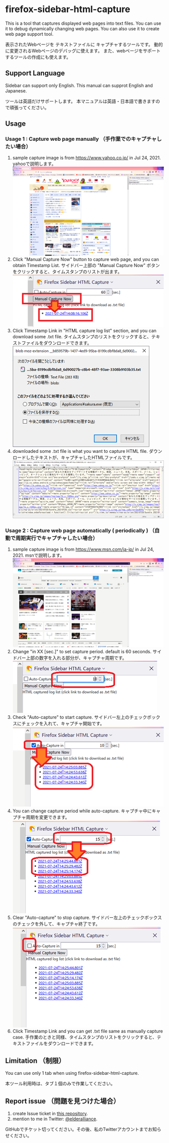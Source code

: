# firefox-sidebar-html-capture

This is a tool that captures displayed web pages into text files.
You can use it to debug dynamically changing web pages.
You can also use it to create web page support tool.

表示されたWebページを テキストファイルに キャプチャするツールです。
動的に変更されるWebページのデバッグに使えます。
また、webページをサポートするツールの作成にも使えます。

## Support Language

Sidebar can support only English.
This manual can supprot English and Japanese.

ツールは英語だけサポートします。
本マニュアルは英語・日本語で書きますので頑張ってください。

## Usage

### Usage 1 : Capture web page manually （手作業でのキャプチャしたい場合）

1. sample capture image is from https://www.yahoo.co.jp/ in Jul 24, 2021.
  yahooで説明します。
  ![before Manual Capture Now](./readme_img/1-1.png "before Manual Capture Now")
1. Click "Manual Capture Now" button to capture web page, and you can obtain Timestamp List.
   サイドバー上部の "Manual Capture Now" ボタンをクリックすると、タイムスタンプのリストが出ます。
   ![after Manual Capture Now](./readme_img/1-2.png "after Manual Capture Now")
1. Click Timestamp Link in "HTML capture log list" section, and you can download some .txt file.
   タイムスタンプのリストをクリックすると、テキストファイルをダウンロードできます。
   ![download captured txt file](./readme_img/1-3.png "download captured txt file")
1. downloaded some .txt file is what you want to capture HTML file.
   ダウンロードしたテキストが、キャプチャしたHTMLファイルです。
   ![captured txt file](./readme_img/1-4.png "captured txt file")

### Usage 2 : Capture web page automatically ( periodically ) （自動で周期実行でキャプチャしたい場合）

1. sample capture image is from https://www.msn.com/ja-jp/ in Jul 24, 2021.
  msnで説明します。
  ![before Auto-Capture](./readme_img/2-1.png "before Auto-Capture")
1. Change "in XX [sec.]" to set capture period. default is 60 seconds.
  サイドバー上部の数字を入れる部分が、キャプチャ周期です。
  ![change capture period](./readme_img/2-2.png "change capture period")
1. Check "Auto-capture" to start capture.
  サイドバー左上のチェックボックスにチェックを入れて、キャプチャ開始です。
  ![start auto capture](./readme_img/2-3.png "start auto capture")
1. You can change capture period while auto-capture.
  キャプチャ中にキャプチャ周期を変更できます。
  ![change capture period in running](./readme_img/2-4.png "change capture period in running")
1. Clear "Auto-capture" to stop capture.
  サイドバー左上のチェックボックスのチェックを外して、キャプチャ終了です。
  ![stop auto capture](./readme_img/2-5.png "stop auto capture")
1. Click Timestamp Link and you can get .txt file same as manually capture case.
   手作業のときと同様、タイムスタンプのリストをクリックすると、テキストファイルをダウンロードできます。

## Limitation （制限）

You can use only 1 tab when using firefox-sidebar-html-capture.

本ツール利用時は、タブ１個のみで作業してください。

## Report issue （問題を見つけた場合）

1. create Issue ticket in [this repository](https://github.com/stageleft/firefox-sidebar-html-capture).
2. mention to me in Twitter: [@elderalliance](https://twitter.com/elderalliance).

GitHubでチケット切ってください。その後、私のTwitterアカウントまでお知らせください。
